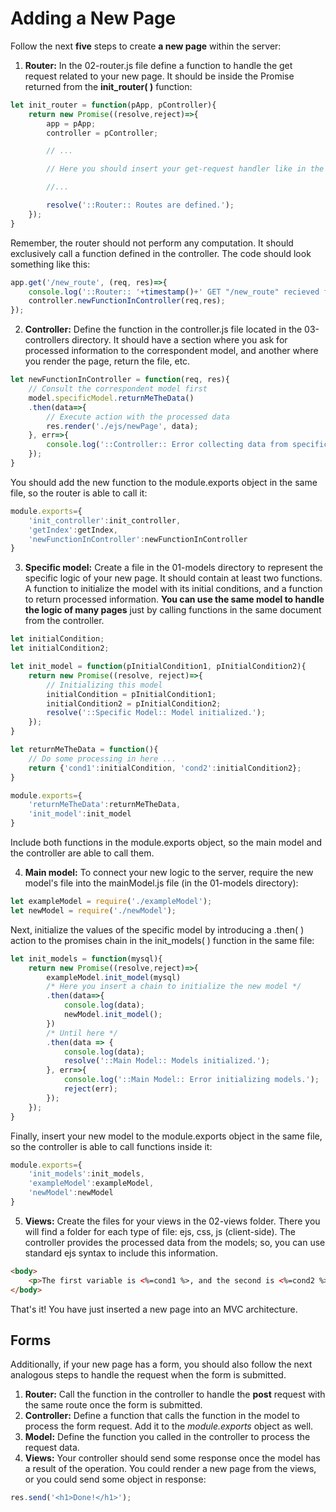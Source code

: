 # Adding a New Page

Follow the next **five** steps to create **a new page** within the server:

1. **Router:** In the 02-router.js file define a function to handle the get request related to your new page. It should be inside the Promise returned from the **init_router( )** function:

```js
let init_router = function(pApp, pController){
	return new Promise((resolve,reject)=>{
		app = pApp;
		controller = pController;

		// ...

		// Here you should insert your get-request handler like in the following box.

		//...

		resolve('::Router:: Routes are defined.');
	});
}
```

Remember, the router should not perform any computation. It should exclusively call a function defined in the controller. The code should look something like this:

```js
app.get('/new_route', (req, res)=>{
	console.log('::Router:: '+timestamp()+' GET "/new_route" recieved from: '+req.connection.remoteAddress);
	controller.newFunctionInController(req,res);
});
```

2. **Controller:** Define the function in the controller.js file located in the 03-controllers directory. It should have a section where you ask for processed information to the correspondent model, and another where you render the page, return the file, etc.

```js
let newFunctionInController = function(req, res){
	// Consult the correspondent model first
	model.specificModel.returnMeTheData()
	.then(data=>{
		// Execute action with the processed data
		res.render('./ejs/newPage', data);
	}, err=>{
		console.log('::Controller:: Error collecting data from specificModel. ', err);
	});
}
```

You should add the new function to the module.exports object in the same file, so the router is able to call it:

```js
module.exports={
	'init_controller':init_controller,
	'getIndex':getIndex,
	'newFunctionInController':newFunctionInController
}
```

3. **Specific model:** Create a file in the 01-models directory to represent the specific logic of your new page. It should contain at least two functions. A function to initialize the model with its initial conditions, and a function to return processed information. **You can use the same model to handle the logic of many pages** just by calling functions in the same document from the controller.

```js
let initialCondition;
let initialCondition2;

let init_model = function(pInitialCondition1, pInitialCondition2){
	return new Promise((resolve, reject)=>{
		// Initializing this model
		initialCondition = pInitialCondition1;
		initialCondition2 = pInitialCondition2;
		resolve('::Specific Model:: Model initialized.');
	});
}

let returnMeTheData = function(){
	// Do some processing in here ...
	return {'cond1':initialCondition, 'cond2':initialCondition2};
}

module.exports={
	'returnMeTheData':returnMeTheData,
	'init_model':init_model
}
```

Include both functions in the module.exports object, so the main model and the controller are able to call them.

4. **Main model:** To connect your new logic to the server, require the new model's file into the mainModel.js file (in the 01-models directory):

```js
let exampleModel = require('./exampleModel');
let newModel = require('./newModel');
```

Next, initialize the values of the specific model by introducing a .then( ) action to the promises chain in the init_models( ) function in the same file:

```js
let init_models = function(mysql){
	return new Promise((resolve,reject)=>{
		exampleModel.init_model(mysql)
		/* Here you insert a chain to initialize the new model */
		.then(data=>{
			console.log(data);
			newModel.init_model();
		})
		/* Until here */
		.then(data => {
			console.log(data);
			resolve('::Main Model:: Models initialized.');
		}, err=>{
			console.log('::Main Model:: Error initializing models.');
			reject(err);
		});
	});
}
```

Finally, insert your new model to the module.exports object in the same file, so the controller is able to call functions inside it:

```js
module.exports={
	'init_models':init_models,
	'exampleModel':exampleModel,
	'newModel':newModel
}
```

5. **Views:** Create the files for your views in the 02-views folder. There you will find a folder for each type of file: ejs, css, js (client-side). The controller provides the processed data from the models; so, you can use standard ejs syntax to include this information.

```html
<body>
	<p>The first variable is <%=cond1 %>, and the second is <%=cond2 %>.</p>
</body>
```

That's it! You have just inserted a new page into an MVC architecture.

## Forms

Additionally, if your new page has a form, you should also follow the next analogous steps to handle the request when the form is submitted.

1. **Router:** Call the function in the controller to handle the **post** request with the same route once the form is submitted.
1. **Controller:** Define a function that calls the function in the model to process the form request. Add it to the *module.exports* object as well.
1. **Model:** Define the function you called in the controller to process the request data.
1. **Views:** Your controller should send some response once the model has a result of the operation. You could render a new page from the views, or you could send some object in response:

```js
res.send('<h1>Done!</h1>');
```
